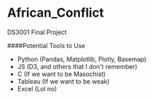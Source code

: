 # African_Conflict
DS3001 Final Project

####Potential Tools to Use

- Python (Pandas, Matplotlib, Plotly, Basemap)
- JS (D3, and others that I don't remember)
- C (If we want to be Masochist)
- Tableau (If we want to be weak)
- Excel (Lol no)
